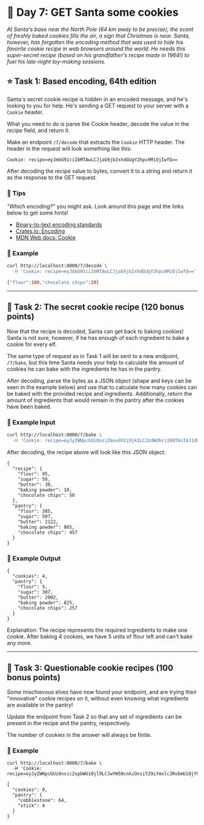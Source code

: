 # 🎄 Day 7: GET Santa some cookies

*At Santa's base near the North Pole (64 km away to be precise), the scent of freshly baked cookies fills the air, a sign that Christmas is near. Santa, however, has forgotten the encoding method that was used to hide his favorite cookie recipe in web browsers around the world. He needs this super-secret recipe (based on his grandfather's recipe made in 1964!) to fuel his late-night toy-making sessions.*

## ⭐ Task 1: Based encoding, 64th edition

Santa's secret cookie recipe is hidden in an encoded message,
and he's looking to you for help. He's sending a GET request to your
server with a `Cookie` header.

What you need to do is parse the Cookie header, decode the value in the *recipe* field, and return it.

Make an endpoint `/7/decode` that extracts the `Cookie` HTTP header.
The header in the request will look something like this:

```text
Cookie: recipe=eyJmbG91ciI6MTAwLCJjaG9jb2xhdGUgY2hpcHMiOjIwfQ==
```

After decoding the recipe value to bytes, convert it to a string and return it as the response to the GET request.

### 🔔 Tips

*"Which encoding?"* you might ask. Look around this page and the links below to get some hints!

- [Binary-to-text encoding standards](https://en.wikipedia.org/wiki/Binary-to-text_encoding#Encoding_standards)
- [Crates.io: Encoding](https://crates.io/categories/encoding?sort=downloads)
- [MDN Web docs: Cookie](https://developer.mozilla.org/en-US/docs/Web/HTTP/Headers/Cookie)

### 💠 Example

```bash
curl http://localhost:8000/7/decode \
  -H 'Cookie: recipe=eyJmbG91ciI6MTAwLCJjaG9jb2xhdGUgY2hpcHMiOjIwfQ=='

{"flour":100,"chocolate chips":20}
```

---

## 🎁 Task 2: The secret cookie recipe (120 bonus points)

Now that the recipe is decoded, Santa can get back to baking cookies! Santa is not sure, however, if he has enough of each ingredient to bake a cookie for every elf.

The same type of request as in Task 1 will be sent to a new endpoint, `/7/bake`, but this time Santa needs your help to calculate the amount of cookies he can bake with the ingredients he has in the pantry.

After decoding, parse the bytes as a JSON object (shape and keys can be seen in the example below) and use that to calculate how many cookies can be baked with the provided recipe and ingredients. Additionally, return the amount of ingredients that would remain in the pantry after the cookies have been baked.

### 💠 Example Input

```bash
curl http://localhost:8000/7/bake \
  -H 'Cookie: recipe=eyJyZWNpcGUiOnsiZmxvdXIiOjk1LCJzdWdhciI6NTAsImJ1dHRlciI6MzAsImJha2luZyBwb3dkZXIiOjEwLCJjaG9jb2xhdGUgY2hpcHMiOjUwfSwicGFudHJ5Ijp7ImZsb3VyIjozODUsInN1Z2FyIjo1MDcsImJ1dHRlciI6MjEyMiwiYmFraW5nIHBvd2RlciI6ODY1LCJjaG9jb2xhdGUgY2hpcHMiOjQ1N319'
```

After decoding, the recipe above will look like this JSON object:

```text
{
  "recipe": {
    "flour": 95,
    "sugar": 50,
    "butter": 30,
    "baking powder": 10,
    "chocolate chips": 50
  },
  "pantry": {
    "flour": 385,
    "sugar": 507,
    "butter": 2122,
    "baking powder": 865,
    "chocolate chips": 457
  }
}
```

### 💠 Example Output

```text
{
  "cookies": 4,
  "pantry": {
    "flour": 5,
    "sugar": 307,
    "butter": 2002,
    "baking powder": 825,
    "chocolate chips": 257
  }
}
```

Explanation: The recipe represents the required ingredients to make one cookie. After baking 4 cookies, we have 5 units of flour left and can't bake any more.

---

## 🎁 Task 3: Questionable cookie recipes (100 bonus points)

Some mischievous elves have now found your endpoint, and are trying their "innovative" cookie recipes on it, without even knowing what ingredients are available in the pantry!

Update the endpoint from Task 2 so that any set of ingredients can be present in the recipe and the pantry, respectively.

The number of cookies in the answer will always be finite.

### 💠 Example

```text
curl http://localhost:8000/7/bake \
  -H 'Cookie: recipe=eyJyZWNpcGUiOnsic2xpbWUiOjl9LCJwYW50cnkiOnsiY29iYmxlc3RvbmUiOjY0LCJzdGljayI6IDR9fQ=='

{
  "cookies": 0,
  "pantry": {
    "cobblestone": 64,
    "stick": 4
  }
}
```
